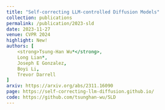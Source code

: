 ```yaml
---
title: "Self-correcting LLM-controlled Diffusion Models"
collection: publications
permalink: /publication/2023-sld
date: 2023-11-27
venue: CVPR 2024
highlight: New!
authors: [
	<strong>Tsung-Han Wu*</strong>,
	Long Lian*,
	Joseph E Gonzalez, 
	Boyi Li, 
	Trevor Darrell
]
arxiv: https://arxiv.org/abs/2311.16090
page: https://self-correcting-llm-diffusion.github.io/
code: https://github.com/tsunghan-wu/SLD
---
```

